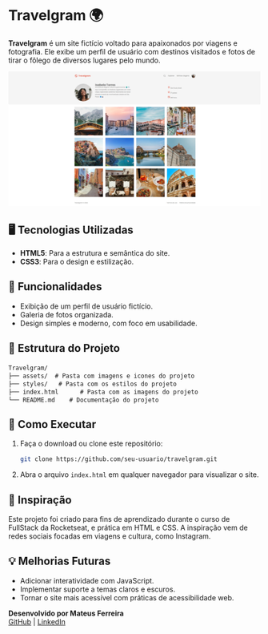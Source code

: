 # Travelgram 🌍

**Travelgram** é um site fictício voltado para apaixonados por viagens e fotografia. Ele exibe um perfil de usuário com destinos visitados e fotos de tirar o fôlego de diversos lugares pelo mundo.

![Prévia do Site](./preview-image.png)  


## 🖥️ Tecnologias Utilizadas

- **HTML5**: Para a estrutura e semântica do site.
- **CSS3**: Para o design e estilização.

## 🎨 Funcionalidades

- Exibição de um perfil de usuário fictício.
- Galeria de fotos  organizada.
- Design simples e moderno, com foco em usabilidade.

## 📂 Estrutura do Projeto

```text
Travelgram/
├── assets/  # Pasta com imagens e icones do projeto
├── styles/   # Pasta com os estilos do projeto
├── index.html      # Pasta com as imagens do projeto
└── README.md    # Documentação do projeto
````

## 🚀 Como Executar

1. Faça o download ou clone este repositório:
   ```bash
   git clone https://github.com/seu-usuario/travelgram.git
   ````
2. Abra o arquivo ````index.html```` em qualquer navegador para visualizar o site.

## 📝 Inspiração

Este projeto foi criado para fins de aprendizado durante o curso de FullStack da Rocketseat,  e prática em HTML e CSS. A inspiração vem de redes sociais focadas em viagens e cultura, como Instagram.

## 💡 Melhorias Futuras

- Adicionar interatividade com JavaScript.
- Implementar suporte a temas claros e escuros.
- Tornar o site mais acessível com práticas de acessibilidade web.


**Desenvolvido por Mateus Ferreira**  
[GitHub](https://github.com/fferreiracanedo) | [LinkedIn](https://www.linkedin.com/in/fferreiracanedo/)
